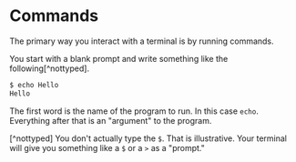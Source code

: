 # Commands

The primary way you interact with a terminal is by running commands.

You start with a blank prompt and write something like the following[^nottyped].

```bash
$ echo Hello
Hello
```

The first word is the name of the program to run. In this case `echo`. Everything after
that is an "argument" to the program.

[^nottyped] You don't actually type the `$`. That is illustrative. Your terminal will give you something like a `$` or a `>` as a "prompt."